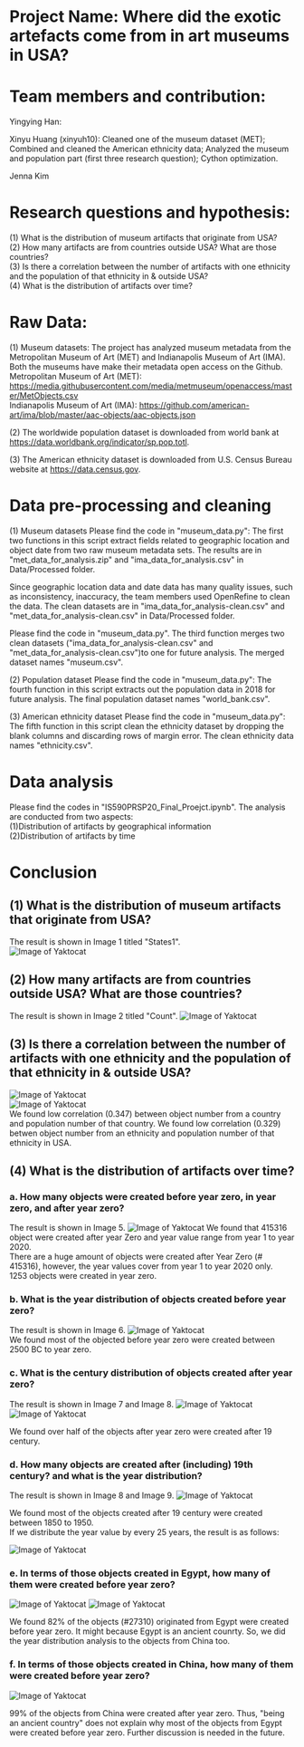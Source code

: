 # Project Name: Where did the exotic artefacts come from in art museums in USA?
# Team members and contribution:
Yingying Han:

Xinyu Huang (xinyuh10):
Cleaned one of the museum dataset (MET);
Combined and cleaned the American ethnicity data;
Analyzed the museum and population part (first three research question);
Cython optimization.

Jenna Kim
# Research questions and hypothesis:
(1) What is the distribution of museum artifacts that originate from USA?  
(2) How many artifacts are from countries outside USA? What are those countries?  
(3) Is there a correlation between the number of artifacts with one ethnicity and the population of that ethnicity in & outside USA?  
(4) What is the distribution of artifacts over time?  
# Raw Data:
(1) Museum datasets:
The project has analyzed museum metadata from the Metropolitan Museum of Art (MET) and Indianapolis Museum of Art (IMA). Both the museums have make their metadata open access on the Github.  
Metropolitan Museum of Art (MET): https://media.githubusercontent.com/media/metmuseum/openaccess/master/MetObjects.csv  
Indianapolis Museum of Art (IMA): https://github.com/american-art/ima/blob/master/aac-objects/aac-objects.json  

(2) The worldwide population dataset is downloaded from world bank at https://data.worldbank.org/indicator/sp.pop.totl.  

(3) The American ethnicity dataset is downloaded from U.S. Census Bureau website at https://data.census.gov.  

# Data pre-processing and cleaning
(1) Museum datasets
Please find the code in "museum_data.py": The first two functions in this script extract fields related to geographic location and object date from two raw museum metadata sets. The results are in "met_data_for_analysis.zip" and "ima_data_for_analysis.csv" in Data/Processed folder.

Since geographic location data and date data has many quality issues, such as inconsistency, inaccuracy, the team members used OpenRefine to clean the data. The clean datasets are in "ima_data_for_analysis-clean.csv" and "met_data_for_analysis-clean.csv" in Data/Processed folder.

Please find the code in "museum_data.py". The third function merges two clean datasets ("ima_data_for_analysis-clean.csv" and "met_data_for_analysis-clean.csv")to one for future analysis. The merged dataset names "museum.csv".

(2) Population dataset
Please find the code in "museum_data.py": The fourth function in this script extracts out the population data in 2018 for future analysis. The final population dataset names "world_bank.csv".

(3) American ethnicity dataset
Please find the code in "museum_data.py": The fifth function in this script clean the ethnicity dataset by dropping the blank columns and discarding rows of margin error. The clean ethnicity data names "ethnicity.csv".

# Data analysis
Please find the codes in "IS590PRSP20_Final_Proejct.ipynb". The analysis are conducted from two aspects:  
(1)Distribution of artifacts by geographical information  
(2)Distribution of artifacts by time  

# Conclusion
## (1) What is the distribution of museum artifacts that originate from USA?
The result is shown in Image 1 titled "States1".  
![Image of Yaktocat](https://github.com/YingyingHan1994/final_project_2020Sp/blob/master/images/states_distribution.png)

## (2) How many artifacts are from countries outside USA? What are those countries?  
The result is shown in Image 2 titled "Count".
![Image of Yaktocat](https://github.com/YingyingHan1994/final_project_2020Sp/blob/master/images/country_distribution.png)

## (3) Is there a correlation between the number of artifacts with one ethnicity and the population of that ethnicity in & outside USA? 
![Image of Yaktocat](https://github.com/YingyingHan1994/final_project_2020Sp/blob/master/images/correlation_with_population.png)  
![Image of Yaktocat](https://github.com/YingyingHan1994/final_project_2020Sp/blob/master/images/correlation_with_ethnicity.png)  
We found low correlation (0.347) between object number from a country and population number of that country.
We found low correlation (0.329) betwen object number from an ethnicity and population number of that ethnicity in USA.
## (4) What is the distribution of artifacts over time?  
### a. How many objects were created before year zero, in year zero, and after year zero?
   The result is shown in Image 5.
   ![Image of Yaktocat](https://github.com/YingyingHan1994/final_project_2020Sp/blob/master/images/year_zero_distribution.png)
   We found that 415316 object were created after year Zero and year value range from year 1 to year 2020.  
   There are a huge amount of objects were created after Year Zero (# 415316), however, the year values cover from year 1 to year 2020 only.  
   1253 objects were created in year zero.  
      
### b. What is the year distribution of objects created before year zero?
   The result is shown in Image 6.
   ![Image of Yaktocat](https://github.com/YingyingHan1994/final_project_2020Sp/blob/master/images/bc_distribution.png)  
   We found most of the objected before year zero were created between 2500 BC to year zero.  
      
### c. What is the century distribution of objects created after year zero?
   The result is shown in Image 7 and Image 8.
   ![Image of Yaktocat](https://github.com/YingyingHan1994/final_project_2020Sp/blob/master/images/century_distribution.png)
   ![Image of Yaktocat](https://github.com/YingyingHan1994/final_project_2020Sp/blob/master/images/century_pie.png)
      
   We found over half of the objects after year zero were created after 19 century.  
      
### d. How many objects are created after (including) 19th century? and what is the year distribution?
   The result is shown in Image 8 and Image 9.
   ![Image of Yaktocat](https://github.com/YingyingHan1994/final_project_2020Sp/blob/master/images/after19century_distribution_halfcentury.png)
      
  We found most of the objects created after 19 century were created between 1850 to 1950.   
  If we distribute the year value by every 25 years, the result is as follows:  
      
![Image of Yaktocat](https://github.com/YingyingHan1994/final_project_2020Sp/blob/master/images/after19century_distribution_25years.png)
      
### e. In terms of those objects created in Egypt, how many of them were created before year zero?
   ![Image of Yaktocat](https://github.com/YingyingHan1994/final_project_2020Sp/blob/master/images/egypt_object_year_distribution.png)
   ![Image of Yaktocat](https://github.com/YingyingHan1994/final_project_2020Sp/blob/master/images/egypt_pie.png)
      
 We found 82% of the objects (#27310) originated from Egypt were created before year zero. It might because Egypt is an ancient counrty. So, we did the year distribution analysis to the objects from China too.
      
### f. In terms of those objects created in China, how many of them were created before year zero?
   ![Image of Yaktocat](https://github.com/YingyingHan1994/final_project_2020Sp/blob/master/images/chinese_pie.png)
      
99% of the objects from China were created after year zero. Thus, "being an ancient country" does not explain why most of the objects from Egypt were created before year zero. Further discussion is needed in the future. 
     

